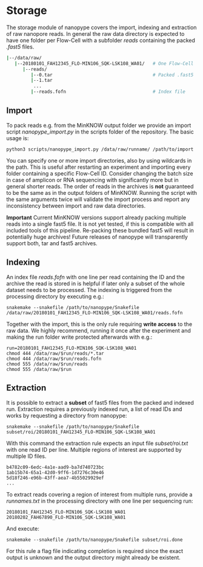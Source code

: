 # Storage

The storage module of nanopype covers the import, indexing and extraction of raw nanopore reads. In general the raw data directory is expected to have one folder per Flow-Cell with a subfolder *reads* containing the packed *.fast5* files.

```sh
|--/data/raw/
   |--20180101_FAH12345_FLO-MIN106_SQK-LSK108_WA01/   # One Flow-Cell
      |--reads/
         |--0.tar                                     # Packed .fast5
         |--1.tar
          ...
         |--reads.fofn                                # Index file
```
## Import

To pack reads e.g. from the MinKNOW output folder we provide an import script *nanopype_import.py* in the scripts folder of the repository. The basic usage is:

    python3 scripts/nanopype_import.py /data/raw/runname/ /path/to/import

You can specify one or more import directories, also by using wildcards in the path. This is useful after restarting an experiment and importing every folder containing a specific Flow-Cell ID. Consider changing the batch size in case of amplicon or RNA sequencing with significantly more but in general shorter reads.
The order of reads in the archives is **not** guaranteed to be the same as in the output folders of MinKNOW. Running the script with the same arguments twice will validate the import process and report any inconsistency between import and raw data directories.

**Important** Current MinKNOW versions support already packing multiple reads into a single fast5 file. It is not yet tested, if this is compatible with all included tools of this pipeline. Re-packing these bundled fast5 will result in potentially huge archives!
Future releases of nanopype will transparently support both, tar and fast5 archives.

## Indexing

An index file *reads.fofn* with one line per read containing the ID and the archive the read is stored in is helpful if later only a subset of the whole dataset needs to be processed. The indexing is triggered from the processing directory by executing e.g.:

    snakemake --snakefile /path/to/nanopype/Snakefile /data/raw/20180101_FAH12345_FLO-MIN106_SQK-LSK108_WA01/reads.fofn

Together with the import, this is the only rule requiring **write access** to the raw data. We highly recommend, running it once after the experiment and making the run folder write protected afterwards with e.g.:

    run=20180101_FAH12345_FLO-MIN106_SQK-LSK108_WA01
    chmod 444 /data/raw/$run/reads/*.tar
    chmod 444 /data/raw/$run/reads.fofn
    chmod 555 /data/raw/$run/reads
    chmod 555 /data/raw/$run

## Extraction

It is possible to extract a **subset** of fast5 files from the packed and indexed run. Extraction requires a previously indexed run, a list of read IDs and works by requesting a directory from nanopype:

    snakemake --snakefile /path/to/nanopype/Snakefile subset/roi/20180101_FAH12345_FLO-MIN106_SQK-LSK108_WA01

With this command the extraction rule expects an input file *subset/roi.txt* with one read ID per line. Multiple regions of interest are supported by multiple ID files.

    b4782c09-6edc-4a1e-aad9-ba7d740723bc
    1ab15b74-65a1-42d0-9ff6-1d7276c30e46
    5d18f246-e96b-43ff-aea7-4b55029929ef
    ...

To extract reads covering a region of interest from multiple runs, provide a *runnames.txt* in the processing directory with one line per sequencing run:

    20180101_FAH12345_FLO-MIN106_SQK-LSK108_WA01
    20180202_FAH67890_FLO-MIN106_SQK-LSK108_WA01

And execute:

    snakemake --snakefile /path/to/nanopype/Snakefile subset/roi.done

For this rule a flag file indicating completion is required since the exact output is unknown and the output directory might already be existent.
